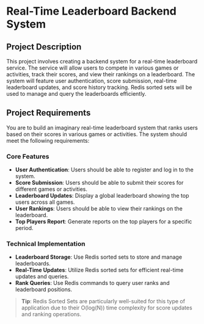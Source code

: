 # Real-Time Leaderboard Backend System

## Project Description
This project involves creating a backend system for a real-time leaderboard service. The service will allow users to compete in various games or activities, track their scores, and view their rankings on a leaderboard. The system will feature user authentication, score submission, real-time leaderboard updates, and score history tracking. Redis sorted sets will be used to manage and query the leaderboards efficiently.

## Project Requirements
You are to build an imaginary real-time leaderboard system that ranks users based on their scores in various games or activities. The system should meet the following requirements:

### Core Features
- **User Authentication**: Users should be able to register and log in to the system.
- **Score Submission**: Users should be able to submit their scores for different games or activities.
- **Leaderboard Updates**: Display a global leaderboard showing the top users across all games.
- **User Rankings**: Users should be able to view their rankings on the leaderboard.
- **Top Players Report**: Generate reports on the top players for a specific period.

### Technical Implementation
- **Leaderboard Storage**: Use Redis sorted sets to store and manage leaderboards.
- **Real-Time Updates**: Utilize Redis sorted sets for efficient real-time updates and queries.
- **Rank Queries**: Use Redis commands to query user ranks and leaderboard positions.

> **Tip**: Redis Sorted Sets are particularly well-suited for this type of application due to their O(log(N)) time complexity for score updates and ranking operations.